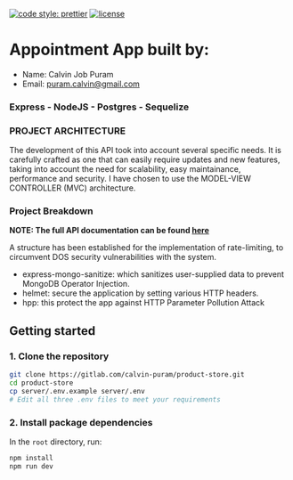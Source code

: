 [![code style: prettier](https://img.shields.io/badge/code_style-prettier-ff69b4.svg)](https://github.com/prettier/prettier)
[![license](https://img.shields.io/github/license/t-ho/mern-stack)](https://gitlab.com/calvin-puram/product-store/-/blob/master/LICENSE)

# Appointment App built by:

- Name: Calvin Job Puram
- Email: puram.calvin@gmail.com

### Express - NodeJS - Postgres - Sequelize

### PROJECT ARCHITECTURE

The development of this API took into account several specific needs. It is carefully crafted as one that can easily require updates and new features, taking into account the need for scalability, easy maintainance, performance and security. I have chosen to use the MODEL-VIEW CONTROLLER (MVC) architecture.

### Project Breakdown

**NOTE: The full API documentation can be found [here](https://documenter.getpostman.com/view/5936515/TVmJgy8R)**

A structure has been established for the implementation of rate-limiting, to circumvent DOS security vulnerabilities with the system.

- express-mongo-sanitize: which sanitizes user-supplied data to prevent MongoDB Operator Injection.
- helmet: secure the application by setting various HTTP headers.
- hpp: this protect the app against HTTP Parameter Pollution Attack

## Getting started

### 1. Clone the repository

```bash
git clone https://gitlab.com/calvin-puram/product-store.git
cd product-store
cp server/.env.example server/.env
# Edit all three .env files to meet your requirements
```

### 2. Install package dependencies

In the `root` directory, run:

```bash
npm install
npm run dev
```

